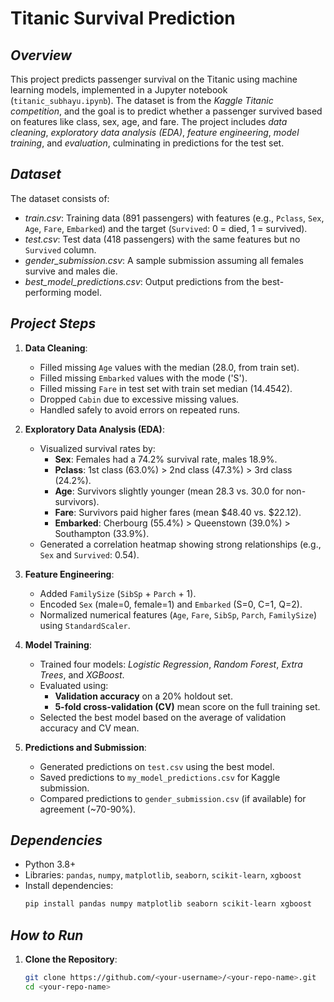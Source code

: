 # Titanic Survival Prediction

## *Overview*
This project predicts passenger survival on the Titanic using machine learning models, implemented in a Jupyter notebook (`titanic_subhayu.ipynb`). The dataset is from the *Kaggle Titanic competition*, and the goal is to predict whether a passenger survived based on features like class, sex, age, and fare. The project includes *data cleaning*, *exploratory data analysis (EDA)*, *feature engineering*, *model training*, and *evaluation*, culminating in predictions for the test set.

## *Dataset*
The dataset consists of:
- *train.csv*: Training data (891 passengers) with features (e.g., `Pclass`, `Sex`, `Age`, `Fare`, `Embarked`) and the target (`Survived`: 0 = died, 1 = survived).
- *test.csv*: Test data (418 passengers) with the same features but no `Survived` column.
- *gender_submission.csv*: A sample submission assuming all females survive and males die.
- *best_model_predictions.csv*: Output predictions from the best-performing model.

## *Project Steps*
1. **Data Cleaning**:
   - Filled missing `Age` values with the median (28.0, from train set).
   - Filled missing `Embarked` values with the mode ('S').
   - Filled missing `Fare` in test set with train set median (14.4542).
   - Dropped `Cabin` due to excessive missing values.
   - Handled safely to avoid errors on repeated runs.

2. **Exploratory Data Analysis (EDA)**:
   - Visualized survival rates by:
     - **Sex**: Females had a 74.2% survival rate, males 18.9%.
     - **Pclass**: 1st class (63.0%) > 2nd class (47.3%) > 3rd class (24.2%).
     - **Age**: Survivors slightly younger (mean 28.3 vs. 30.0 for non-survivors).
     - **Fare**: Survivors paid higher fares (mean $48.40 vs. $22.12).
     - **Embarked**: Cherbourg (55.4%) > Queenstown (39.0%) > Southampton (33.9%).
   - Generated a correlation heatmap showing strong relationships (e.g., `Sex` and `Survived`: 0.54).

3. **Feature Engineering**:
   - Added `FamilySize` (`SibSp` + `Parch` + 1).
   - Encoded `Sex` (male=0, female=1) and `Embarked` (S=0, C=1, Q=2).
   - Normalized numerical features (`Age`, `Fare`, `SibSp`, `Parch`, `FamilySize`) using `StandardScaler`.

4. **Model Training**:
   - Trained four models: *Logistic Regression*, *Random Forest*, *Extra Trees*, and *XGBoost*.
   - Evaluated using:
     - **Validation accuracy** on a 20% holdout set.
     - **5-fold cross-validation (CV)** mean score on the full training set.
   - Selected the best model based on the average of validation accuracy and CV mean.

5. **Predictions and Submission**:
   - Generated predictions on `test.csv` using the best model.
   - Saved predictions to `my_model_predictions.csv` for Kaggle submission.
   - Compared predictions to `gender_submission.csv` (if available) for agreement (~70-90%).

## *Dependencies*
- Python 3.8+
- Libraries: `pandas`, `numpy`, `matplotlib`, `seaborn`, `scikit-learn`, `xgboost`
- Install dependencies:
  ```bash
  pip install pandas numpy matplotlib seaborn scikit-learn xgboost


## *How to Run*
1. **Clone the Repository**:
   ```bash
   git clone https://github.com/<your-username>/<your-repo-name>.git
   cd <your-repo-name>
